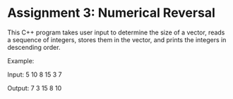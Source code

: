 # Assignment 3: Numerical Reversal

This C++ program takes user input to determine the size of a vector, reads a sequence of integers, stores them in the vector, and prints the integers in descending order.

Example: 

Input:
5
10 8 15 3 7

Output:
7 3 15 8 10
